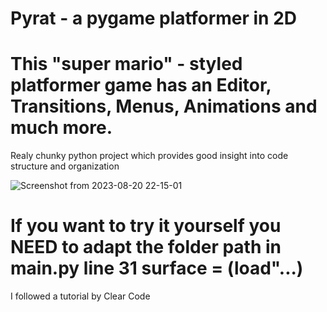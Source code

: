 # Pyrat - a pygame platformer in 2D

# This "super mario" - styled platformer game has an Editor, Transitions, Menus, Animations and much more.

Realy chunky python project which provides good insight into code structure and organization

![Screenshot from 2023-08-20 22-15-01](https://github.com/TahroO/Pyrat/assets/115874178/2ed44f72-b69c-4ebd-b781-cd984958a850)


# If you want to try it yourself you NEED to adapt the folder path in main.py line 31 surface = (load"...)

I followed a tutorial by Clear Code
